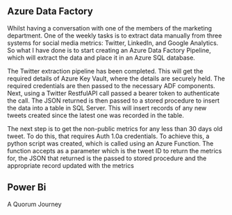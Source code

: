 ## Azure Data Factory

Whilst having a conversation with one of the members of the marketing department.  One of the weekly tasks is to extract data manually from three systems for social media metrics: Twitter, LinkedIn, and Google Analytics.  So what I have done is to start creating an Azure Data Factory Pipeline, which will extract the data and place it in an Azure SQL database.

The Twitter extraction pipeline has been completed. This will get the required details of Azure Key Vault, where the details are securely held.  The required credentials are then passed to the necessary ADF components. Next, using a Twitter RestfulAPI call passed a bearer token to authenticate the call.  The JSON returned is then passed to a stored procedure to insert the data into a table in SQL Server.  This will insert records of any new tweets created since the latest one was recorded in the table.

The next step is to get the non-public metrics for any less than 30 days old tweet.  To do this, that requires Auth 1.0a credentials.  To achieve this, a python script was created, which is called using an Azure Function.  The function accepts as a parameter which is the tweet ID to return the metrics for, the JSON that returned is the passed to stored procedure and the appropriate record updated with the metrics

## Power Bi 

A Quorum Journey